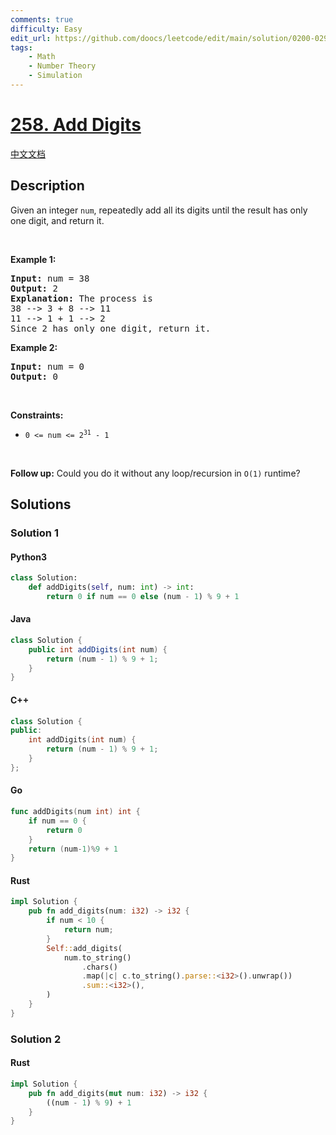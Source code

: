 ```yaml
---
comments: true
difficulty: Easy
edit_url: https://github.com/doocs/leetcode/edit/main/solution/0200-0299/0258.Add%20Digits/README_EN.md
tags:
    - Math
    - Number Theory
    - Simulation
---
```


<!-- problem:start -->

# [258. Add Digits](https://leetcode.com/problems/add-digits)

[中文文档](/solution/0200-0299/0258.Add%20Digits/README.md)

## Description

<!-- description:start -->

<p>Given an integer <code>num</code>, repeatedly add all its digits until the result has only one digit, and return it.</p>

<p>&nbsp;</p>
<p><strong class="example">Example 1:</strong></p>

<pre>
<strong>Input:</strong> num = 38
<strong>Output:</strong> 2
<strong>Explanation:</strong> The process is
38 --&gt; 3 + 8 --&gt; 11
11 --&gt; 1 + 1 --&gt; 2 
Since 2 has only one digit, return it.
</pre>

<p><strong class="example">Example 2:</strong></p>

<pre>
<strong>Input:</strong> num = 0
<strong>Output:</strong> 0
</pre>

<p>&nbsp;</p>
<p><strong>Constraints:</strong></p>

<ul>
	<li><code>0 &lt;= num &lt;= 2<sup>31</sup> - 1</code></li>
</ul>

<p>&nbsp;</p>
<p><strong>Follow up:</strong> Could you do it without any loop/recursion in <code>O(1)</code> runtime?</p>

<!-- description:end -->

## Solutions

<!-- solution:start -->

### Solution 1

<!-- tabs:start -->

#### Python3

```python
class Solution:
    def addDigits(self, num: int) -> int:
        return 0 if num == 0 else (num - 1) % 9 + 1
```

#### Java

```java
class Solution {
    public int addDigits(int num) {
        return (num - 1) % 9 + 1;
    }
}
```

#### C++

```cpp
class Solution {
public:
    int addDigits(int num) {
        return (num - 1) % 9 + 1;
    }
};
```

#### Go

```go
func addDigits(num int) int {
	if num == 0 {
		return 0
	}
	return (num-1)%9 + 1
}
```

#### Rust

```rust
impl Solution {
    pub fn add_digits(num: i32) -> i32 {
        if num < 10 {
            return num;
        }
        Self::add_digits(
            num.to_string()
                .chars()
                .map(|c| c.to_string().parse::<i32>().unwrap())
                .sum::<i32>(),
        )
    }
}
```

<!-- tabs:end -->

<!-- solution:end -->

<!-- solution:start -->

### Solution 2

<!-- tabs:start -->

#### Rust

```rust
impl Solution {
    pub fn add_digits(mut num: i32) -> i32 {
        ((num - 1) % 9) + 1
    }
}
```

<!-- tabs:end -->

<!-- solution:end -->

<!-- problem:end -->
